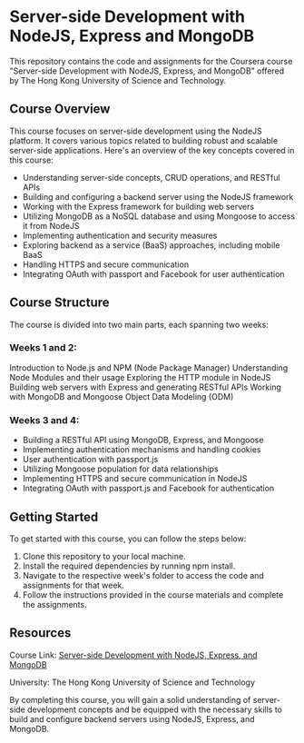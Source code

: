 # Server-side Development with NodeJS, Express and MongoDB

This repository contains the code and assignments for the Coursera course "Server-side Development with NodeJS, Express, and MongoDB" offered by The Hong Kong University of Science and Technology.


## Course Overview
This course focuses on server-side development using the NodeJS platform. It covers various topics related to building robust and scalable server-side applications. Here's an overview of the key concepts covered in this course:

- Understanding server-side concepts, CRUD operations, and RESTful APIs
- Building and configuring a backend server using the NodeJS framework
- Working with the Express framework for building web servers
- Utilizing MongoDB as a NoSQL database and using Mongoose to access it from NodeJS
- Implementing authentication and security measures
- Exploring backend as a service (BaaS) approaches, including mobile BaaS
- Handling HTTPS and secure communication
- Integrating OAuth with passport and Facebook for user authentication


## Course Structure
The course is divided into two main parts, each spanning two weeks:

### Weeks 1 and 2:
Introduction to Node.js and NPM (Node Package Manager)
Understanding Node Modules and their usage
Exploring the HTTP module in NodeJS
Building web servers with Express and generating RESTful APIs
Working with MongoDB and Mongoose Object Data Modeling (ODM)

### Weeks 3 and 4:
- Building a RESTful API using MongoDB, Express, and Mongoose
- Implementing authentication mechanisms and handling cookies
- User authentication with passport.js
- Utilizing Mongoose population for data relationships
- Implementing HTTPS and secure communication in NodeJS
- Integrating OAuth with passport.js and Facebook for authentication

## Getting Started
To get started with this course, you can follow the steps below:

1. Clone this repository to your local machine.
2. Install the required dependencies by running npm install.
3. Navigate to the respective week's folder to access the code and assignments for that week.
4. Follow the instructions provided in the course materials and complete the assignments.
   
## Resources
Course Link: [Server-side Development with NodeJS, Express, and MongoDB](https://www.coursera.org/learn/server-side-nodejs)

University: The Hong Kong University of Science and Technology

By completing this course, you will gain a solid understanding of server-side development concepts and be equipped with the necessary skills to build and configure backend servers using NodeJS, Express, and MongoDB.
